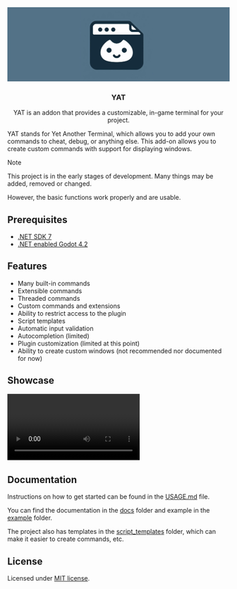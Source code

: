 <div align="center">
	<img src="./docs/assets/yat_icon_baner.png" />
	<h3>YAT</h1>
	<p>YAT is an addon that provides a customizable, in-game terminal for your project.</p>
</div>

YAT stands for Yet Another Terminal, which allows you to add your own commands to cheat, debug, or anything else. This add-on allows you to create custom commands with support for displaying windows.

> [!NOTE]
> This project is in the early stages of development. Many things may be added, removed or changed.
>
> However, the basic functions work properly and are usable.

## Prerequisites

-   [.NET SDK 7](https://dotnet.microsoft.com/en-us/download)
-   [.NET enabled Godot 4.2](https://godotengine.org/download/windows/)

## Features

-   Many built-in commands
-   Extensible commands
-   Threaded commands
-   Custom commands and extensions
-   Ability to restrict access to the plugin
-   Script templates
-   Automatic input validation
-   Autocompletion (limited)
-   Plugin customization (limited at this point)
-   Ability to create custom windows (not recommended nor documented for now)

## Showcase

<video src="https://github.com/MASSHUU12/godot-yat/assets/61974579/d7ebaafc-380e-4a0e-83ff-40e5fe485f75" controls title="Terminal showcase video"></video>

## Documentation

Instructions on how to get started can be found in the [USAGE.md](./docs/USAGE.md) file.

You can find the documentation in the [docs](./docs/) folder
and example in the [example](../../example/) folder.

The project also has templates in the [script_templates](../../script_templates/) folder, which can make it easier to create commands, etc.

## License

Licensed under [MIT license](./LICENSE).
